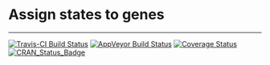 # Assign states to genes

---

[![Travis-CI Build Status](https://travis-ci.org/ginolhac/cassign.svg?branch=master)](https://travis-ci.org/ginolhac/cassign)
[![AppVeyor Build Status](https://ci.appveyor.com/api/projects/status/github/ginolhac/cassign?branch=master&svg=true)](https://ci.appveyor.com/project/ginolhac/cassign)
[![Coverage Status](https://img.shields.io/codecov/c/github/ginolhac/cassign/master.svg)](https://codecov.io/github/ginolhac/cassign?branch=master)
[![CRAN_Status_Badge](http://www.r-pkg.org/badges/version/cassign)](https://cran.r-project.org/package=cassign)